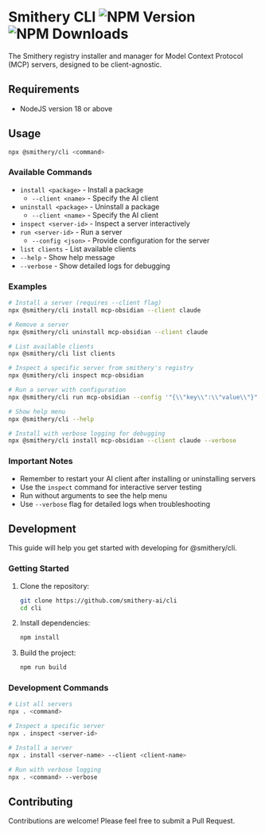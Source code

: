 # Smithery CLI ![NPM Version](https://img.shields.io/npm/v/%40smithery%2Fcli) ![NPM Downloads](https://img.shields.io/npm/dt/%40smithery%2Fcli)

The Smithery registry installer and manager for Model Context Protocol (MCP) servers, designed to be client-agnostic.

## Requirements
- NodeJS version 18 or above

## Usage

```bash
npx @smithery/cli <command>
```

### Available Commands

- `install <package>` - Install a package
  - `--client <name>` - Specify the AI client
- `uninstall <package>` - Uninstall a package
  - `--client <name>` - Specify the AI client
- `inspect <server-id>` - Inspect a server interactively
- `run <server-id>` - Run a server
  - `--config <json>` - Provide configuration for the server
- `list clients` - List available clients
- `--help` - Show help message
- `--verbose` - Show detailed logs for debugging

### Examples

```bash
# Install a server (requires --client flag)
npx @smithery/cli install mcp-obsidian --client claude

# Remove a server
npx @smithery/cli uninstall mcp-obsidian --client claude

# List available clients
npx @smithery/cli list clients

# Inspect a specific server from smithery's registry
npx @smithery/cli inspect mcp-obsidian

# Run a server with configuration
npx @smithery/cli run mcp-obsidian --config '"{\\"key\\":\\"value\\"}"'

# Show help menu
npx @smithery/cli --help

# Install with verbose logging for debugging
npx @smithery/cli install mcp-obsidian --client claude --verbose
```

### Important Notes

- Remember to restart your AI client after installing or uninstalling servers
- Use the `inspect` command for interactive server testing
- Run without arguments to see the help menu
- Use `--verbose` flag for detailed logs when troubleshooting

## Development

This guide will help you get started with developing for @smithery/cli.

### Getting Started

1. Clone the repository:
   ```bash
   git clone https://github.com/smithery-ai/cli
   cd cli
   ```

2. Install dependencies:
   ```bash
   npm install
   ```

3. Build the project:
   ```bash
   npm run build
   ```

### Development Commands

```bash
# List all servers
npx . <command>

# Inspect a specific server
npx . inspect <server-id>

# Install a server
npx . install <server-name> --client <client-name>

# Run with verbose logging
npx . <command> --verbose
```

## Contributing

Contributions are welcome! Please feel free to submit a Pull Request.